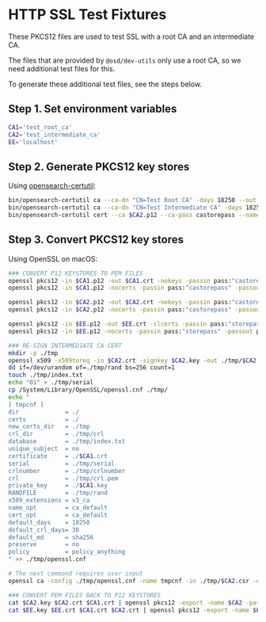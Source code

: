 # HTTP SSL Test Fixtures

These PKCS12 files are used to test SSL with a root CA and an intermediate CA.

The files that are provided by `@osd/dev-utils` only use a root CA, so we need additional test files for this.

To generate these additional test files, see the steps below.

## Step 1. Set environment variables

```sh
CA1='test_root_ca'
CA2='test_intermediate_ca'
EE='localhost'
```

## Step 2. Generate PKCS12 key stores

Using [opensearch-certutil](https://opensearch.org/docs/latest/security-plugin/configuration/generate-certificates/):

```sh
bin/opensearch-certutil ca --ca-dn "CN=Test Root CA" -days 18250 --out $CA1.p12 --pass castorepass
bin/opensearch-certutil ca --ca-dn "CN=Test Intermediate CA" -days 18250 --out $CA2.p12 --pass castorepass
bin/opensearch-certutil cert --ca $CA2.p12 --ca-pass castorepass --name $EE --dns $EE --out $EE.p12 --pass storepass
```

## Step 3. Convert PKCS12 key stores

Using OpenSSL on macOS:

```sh
### CONVERT P12 KEYSTORES TO PEM FILES
openssl pkcs12 -in $CA1.p12 -out $CA1.crt -nokeys -passin pass:"castorepass" -passout pass:
openssl pkcs12 -in $CA1.p12 -nocerts -passin pass:"castorepass" -passout pass:"keypass" | openssl rsa -passin pass:"keypass" -out $CA1.key

openssl pkcs12 -in $CA2.p12 -out $CA2.crt -nokeys -passin pass:"castorepass" -passout pass:
openssl pkcs12 -in $CA2.p12 -nocerts -passin pass:"castorepass" -passout pass:"keypass" | openssl rsa -passin pass:"keypass" -out $CA2.key

openssl pkcs12 -in $EE.p12 -out $EE.crt -clcerts -passin pass:"storepass" -passout pass:
openssl pkcs12 -in $EE.p12 -nocerts -passin pass:"storepass" -passout pass:"keypass" | openssl rsa -passin pass:"keypass" -out $EE.key

### RE-SIGN INTERMEDIATE CA CERT
mkdir -p ./tmp
openssl x509 -x509toreq -in $CA2.crt -signkey $CA2.key -out ./tmp/$CA2.csr
dd if=/dev/urandom of=./tmp/rand bs=256 count=1
touch ./tmp/index.txt
echo "01" > ./tmp/serial
cp /System/Library/OpenSSL/openssl.cnf ./tmp/
echo "
[ tmpcnf ]
dir             = ./
certs           = ./
new_certs_dir   = ./tmp
crl_dir         = ./tmp/crl
database        = ./tmp/index.txt
unique_subject  = no
certificate     = ./$CA1.crt
serial          = ./tmp/serial
crlnumber       = ./tmp/crlnumber
crl             = ./tmp/crl.pem
private_key     = ./$CA1.key
RANDFILE        = ./tmp/rand
x509_extensions = v3_ca
name_opt        = ca_default
cert_opt        = ca_default
default_days    = 18250
default_crl_days= 30
default_md      = sha256
preserve        = no
policy          = policy_anything
" >> ./tmp/openssl.cnf

# The next command requires user input
openssl ca -config ./tmp/openssl.cnf -name tmpcnf -in ./tmp/$CA2.csr -out $CA2.crt -verbose

### CONVERT PEM FILES BACK TO P12 KEYSTORES
cat $CA2.key $CA2.crt $CA1.crt | openssl pkcs12 -export -name $CA2 -passout pass:"castorepass" -out $CA2.p12
cat $EE.key $EE.crt $CA1.crt $CA2.crt | openssl pkcs12 -export -name $EE -passout pass:"storepass" -out $EE.p12
```
